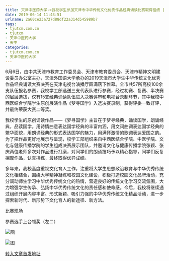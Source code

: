 ```yaml
---
title: 天津中医药大学->我校学生参加天津市中华传统文化优秀作品经典诵读比赛取得佳绩 | tjutcm.com.cn
date: 2019-06-14 11:43:51
urlname: 2a60ce23a727d88df22a314d545989b7
tags: 
- tjutcm.com.cn
- tjutcm
- 天津中医药大学
- 天中
categories:
- tjutcm.com.cn
- 天津中医药大学
---
```



6月6日，由中共天津市教育工作委员会、天津市教育委员会、天津市精神文明建设委员办公室主办，天津外国语大学承办的2019天津市大学生中华传统文化优秀作品经典诵读大赛决赛在天津电视台演播厅圆满落下帷幕。全市共57所高校100余支队伍报名参赛，我校学工部选送三支代表队进行参赛，经过初赛、复赛、半决赛的层层选拔，仅有15支经典诵读队伍进入决赛评审和电视台录制环节，其中我校中西医结合学院学生原创展演作品《梦寻国学》入选决赛录制，获得评委一致好评，并最终荣获大赛二等奖。

我校学生的原创诵读作品——《梦寻国学》主旨在于梦寻经典，诵读国学，朗诵经典，品读国学。用诗情曲意表达国学经典的丰富内涵，用文词曲调表达国学经典的繁华面貌，用朗诵经典的形式表达国学的魅力，用满怀激情的歌调表达爱国之韵。为了把作品更好地展示与呈现，校学工部组织来自中西医结合学院、中医学院、文化与健康传播学院的学生组成决赛展示团队，并邀请文化与健康传播学院张颖、张庆两位老师多次对作品进行打磨，对同学们的朗诵技巧予以精心指导，同学们反复揣摩作品，认真排练，最终取得优异成绩。

多年来，我校高度重视文化育人工作，注重将大学生思想政治教育与中华优秀传统文化相结合，围绕大学精神凝练和校园文化建设，积极打造校园文化品牌活动，充分调动师生学习中华优秀传统文化的热情，营造良好的传统文化学习交流氛围，大力增强学生传承、弘扬中华优秀传统文化的责任感和使命感。今后，我校将继续通过组织开展内容丰富、形式新颖、吸引力强的中华优秀传统文化精品活动，进一步探索新时代、新形势下文化育人的新途径、新方法。

比赛现场

参赛选手上台领奖（左二）



![图](http://news13.tjutcm.edu.cn/__local/D/43/20/004449B28CC78A0C131DC037B5C_E16956B2_11DBB.png)

![图](http://news13.tjutcm.edu.cn/__local/E/47/27/EB63816406C07042F88779C4177_E61947C9_1AD6B.jpg)

[转入文章首发地址](http://news13.tjutcm.edu.cn/info/1526/13284.htm)